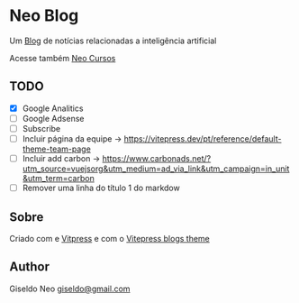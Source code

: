 # Neo Blog

Um [Blog](https://giseldo.github.io/blog/) de notícias relacionadas a inteligência artificial

Acesse também [Neo Cursos](https://giseldo.github.io/cursos/)

## TODO

- [x] Google Analitics 
- [ ] Google Adsense 
- [ ] Subscribe 
- [ ] Incluir página da equipe -> https://vitepress.dev/pt/reference/default-theme-team-page
- [ ] Incluir add carbon -> https://www.carbonads.net/?utm_source=vuejsorg&utm_medium=ad_via_link&utm_campaign=in_unit&utm_term=carbon
- [ ] Remover uma linha do título 1  do markdow

## Sobre

Criado com e [Vitpress](https://vitepress.dev/) e com o [Vitepress blogs theme](https://chunge16.github.io/vitepress-blogs-theme/)

## Author 

Giseldo Neo
giseldo@gmail.com
